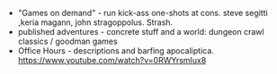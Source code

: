 
* "Games on demand" - run kick-ass one-shots at cons.  steve segitti ,keria magann, john stragoppolus. Strash.
* published adventures - concrete stuff and a world:  dungeon crawl classics / goodman games
* Office Hours - descriptions and barfing apocaliptica. https://www.youtube.com/watch?v=0RWYrsmIux8